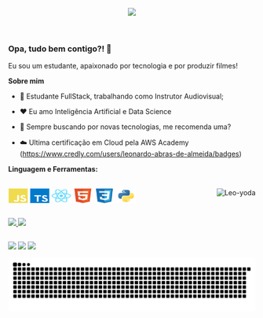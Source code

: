 <p align="center"><a href="https://github.com/Leonardoabras"><img width="80%" src="https://media.giphy.com/media/f3iwJFOVOwuy7K6FFw/giphy.gif?cid=ecf05e474lx1y3yx8g5ycaymqnrq0wa73gaxk4dv4a8ftxft&rid=giphy.gif&ct=g" /></a></p>

<br />

### Opa, tudo bem contigo?! 👋

Eu sou um estudante, apaixonado por tecnologia e por produzir filmes!

**Sobre mim**

- 💼 Estudante FullStack, trabalhando como Instrutor Audiovisual;

- ❤️ Eu amo Inteligência Artificial e Data Science

- 🤔 Sempre buscando por novas tecnologias, me recomenda uma?

- ☁️ Ultima certificação em Cloud pela AWS Academy (https://www.credly.com/users/leonardo-abras-de-almeida/badges)



**Linguagem e Ferramentas:**  
<div style="display: inline_block"><br>
  <img align="center" alt="Leo-Js" height="30" width="40" src="https://raw.githubusercontent.com/devicons/devicon/master/icons/javascript/javascript-plain.svg">
  <img align="center" alt="Leo-Ts" height="30" width="40" src="https://raw.githubusercontent.com/devicons/devicon/master/icons/typescript/typescript-plain.svg">
  <img align="center" alt="Leo-React" height="30" width="40" src="https://raw.githubusercontent.com/devicons/devicon/master/icons/react/react-original.svg">
  <img align="center" alt="Leo-HTML" height="30" width="40" src="https://raw.githubusercontent.com/devicons/devicon/master/icons/html5/html5-original.svg">
  <img align="center" alt="Leo-CSS" height="30" width="40" src="https://raw.githubusercontent.com/devicons/devicon/master/icons/css3/css3-original.svg">
  <img align="center" alt="Leo-Python" height="30" width="40" src="https://raw.githubusercontent.com/devicons/devicon/master/icons/python/python-original.svg">
  <img align="right" alt="Leo-yoda" src="https://media.giphy.com/media/Bzzb92NKwUOj0FjQOd/giphy.gif?cid=ecf05e4785j83f8egxt9d43u4omecq0o20p8rgor301kn2v4&rid=giphy.gif&ct=g">
</div>

  ##

<div>
  <a href="https://github.com/Leonardoabras">
  <img height="180em" src="https://github-readme-stats.vercel.app/api?username=Leonardoabras&show_icons=true&theme=dark&include_all_commits=true&count_private=true"/>
  <img height="180em" src="https://github-readme-stats.vercel.app/api/top-langs/?username=Leonardoabras&layout=compact&langs_count=7&theme=dark"/>
</div>
  
  ##
  
  <div> 

  <a href="https://instagram.com/leoabras" target="_blank"><img src="https://img.shields.io/badge/-Instagram-%23E4405F?style=for-the-badge&logo=instagram&logoColor=white" target="_blank"></a>
  <a href = "mailto:leonardoabras@hotmail.com"><img src="https://img.shields.io/badge/-Gmail-%23333?style=for-the-badge&logo=gmail&logoColor=white" target="_blank"></a>
  <a href="https://www.linkedin.com/in/leonardoabras/" target="_blank"><img src="https://img.shields.io/badge/-LinkedIn-%230077B5?style=for-the-badge&logo=linkedin&logoColor=white" target="_blank"></a> 
 
  ![Snake animation](https://github.com/Leonardoabras/Leonardoabras/blob/output/github-contribution-grid-snake.svg)
 
</div>
